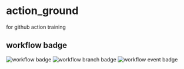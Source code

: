 # action_ground
for github action training

## workflow badge
![workflow badge](https://github.com/jiny0x01/action_ground/actions/workflows/go.yml/badge.svg)
![workflow branch badge](https://github.com/jiny0x01/action_ground/actions/workflows/go.yml/badge.svg?branch=dev)
![workflow event badge](https://github.com/jiny0x01/action_ground/actions/workflows/go.yml/badge.svg?event=pull_request)
